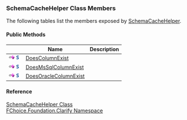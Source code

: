 ﻿### SchemaCacheHelper Class Members

The following tables list the members exposed by [SchemaCacheHelper](fcSDK~FChoice.Foundation.Clarify.SchemaCacheHelper.md).

#### Public Methods

|   | Name | Description |
| --- | --- | --- |
| ![Public Method](dotnetimages/publicMethod.png)![static (Shared in Visual Basic)](dotnetimages/static.png) | [DoesColumnExist](fcSDK~FChoice.Foundation.Clarify.SchemaCacheHelper~DoesColumnExist.md) |   |
| ![Public Method](dotnetimages/publicMethod.png)![static (Shared in Visual Basic)](dotnetimages/static.png) | [DoesMsSqlColumnExist](fcSDK~FChoice.Foundation.Clarify.SchemaCacheHelper~DoesMsSqlColumnExist.md) |   |
| ![Public Method](dotnetimages/publicMethod.png)![static (Shared in Visual Basic)](dotnetimages/static.png) | [DoesOracleColumnExist](fcSDK~FChoice.Foundation.Clarify.SchemaCacheHelper~DoesOracleColumnExist.md) |   |





#### Reference

[SchemaCacheHelper Class](fcSDK~FChoice.Foundation.Clarify.SchemaCacheHelper.md)  
[FChoice.Foundation.Clarify Namespace](fcSDK~FChoice.Foundation.Clarify_namespace.md)